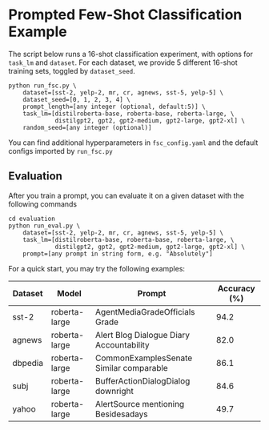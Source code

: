 # Prompted Few-Shot Classification Example

The script below runs a 16-shot classification experiment, with options for `task_lm` and `dataset`. For each dataset, we provide 5 different 16-shot training sets, toggled by `dataset_seed`.
```
python run_fsc.py \
    dataset=[sst-2, yelp-2, mr, cr, agnews, sst-5, yelp-5] \
    dataset_seed=[0, 1, 2, 3, 4] \
    prompt_length=[any integer (optional, default:5)] \
    task_lm=[distilroberta-base, roberta-base, roberta-large, \
             distilgpt2, gpt2, gpt2-medium, gpt2-large, gpt2-xl] \
    random_seed=[any integer (optional)]
```
You can find additional hyperparameters in `fsc_config.yaml` and the default configs imported by `run_fsc.py`

## Evaluation

After you train a prompt, you can evaluate it on a given dataset with the following commands
```
cd evaluation
python run_eval.py \
    dataset=[sst-2, yelp-2, mr, cr, agnews, sst-5, yelp-5] \
    task_lm=[distilroberta-base, roberta-base, roberta-large, \
             distilgpt2, gpt2, gpt2-medium, gpt2-large, gpt2-xl] \
    prompt=[any prompt in string form, e.g. "Absolutely"]
```

For a quick start, you may try the following examples: 

| Dataset | Model | Prompt | Accuracy (%) | 
| --- | --- | --- | --- | 
| sst-2 | roberta-large | AgentMediaGradeOfficials Grade | 94.2 |
| agnews | roberta-large | Alert Blog Dialogue Diary Accountability | 82.0 |
| dbpedia | roberta-large | CommonExamplesSenate Similar comparable | 86.1 |
| subj | roberta-large | BufferActionDialogDialog downright | 84.6 |
| yahoo | roberta-large | AlertSource mentioning Besidesadays | 49.7 |
